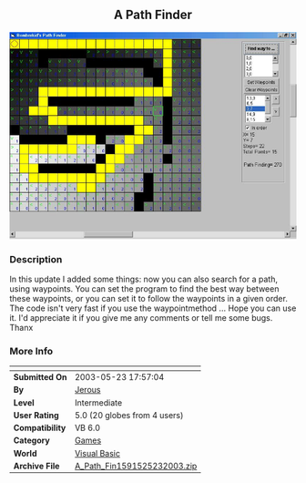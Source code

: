 ﻿<div align="center">

## A Path Finder

<img src="PIC20035231721411560.jpg">
</div>

### Description

In this update I added some things: now you can also search for a path, using waypoints. You can set the program to find the best way between these waypoints, or you can set it to follow the waypoints in a given order. The code isn't very fast if you use the waypointmethod ... Hope you can use it. I'd appreciate it if you give me any comments or tell me some bugs. Thanx
 
### More Info
 


<span>             |<span>
---                |---
**Submitted On**   |2003-05-23 17:57:04
**By**             |[Jerous](https://github.com/Planet-Source-Code/PSCIndex/blob/master/ByAuthor/jerous.md)
**Level**          |Intermediate
**User Rating**    |5.0 (20 globes from 4 users)
**Compatibility**  |VB 6\.0
**Category**       |[Games](https://github.com/Planet-Source-Code/PSCIndex/blob/master/ByCategory/games__1-38.md)
**World**          |[Visual Basic](https://github.com/Planet-Source-Code/PSCIndex/blob/master/ByWorld/visual-basic.md)
**Archive File**   |[A\_Path\_Fin1591525232003\.zip](https://github.com/Planet-Source-Code/jerous-a-path-finder__1-45379/archive/master.zip)








